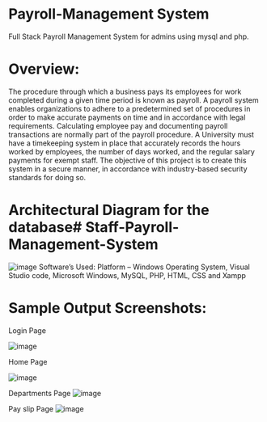 # Payroll-Management System
Full Stack Payroll Management System for admins using mysql and php.

# Overview:
The procedure through which a business pays its employees for work completed during a given time period is known as payroll. A payroll system enables organizations to adhere to a predetermined set of procedures in order to make accurate payments on time and in accordance with legal requirements. Calculating employee pay and documenting payroll transactions are normally part of the payroll procedure. A University must have a timekeeping system in place that accurately records the hours worked by employees, the number of days worked, and the regular salary payments for exempt staff. The objective of this project is to create this system in a secure manner, in accordance with industry-based security standards for doing so.

# Architectural Diagram for the database# Staff-Payroll-Management-System
![image](https://user-images.githubusercontent.com/127801801/224856049-703c40e8-2ef1-48d6-9d54-8c0a3ac1bcb4.png)
Software’s Used:
Platform – Windows Operating System, Visual Studio code, Microsoft Windows, MySQL, PHP, HTML, CSS and Xampp

# Sample Output Screenshots:
Login Page

![image](https://user-images.githubusercontent.com/127801801/224856316-9320d983-5c29-4912-8527-a2a2d3f2ca95.png)

Home Page

![image](https://user-images.githubusercontent.com/127801801/224856373-6752bfa9-b481-4451-8e80-2f5f80963625.png)

Departments Page
![image](https://user-images.githubusercontent.com/127801801/224856414-faa63491-3173-4223-884e-7bceddabe8dc.png)

Pay slip Page
![image](https://user-images.githubusercontent.com/127801801/224856441-16635758-52fb-4550-a136-fd44c42f7078.png)
